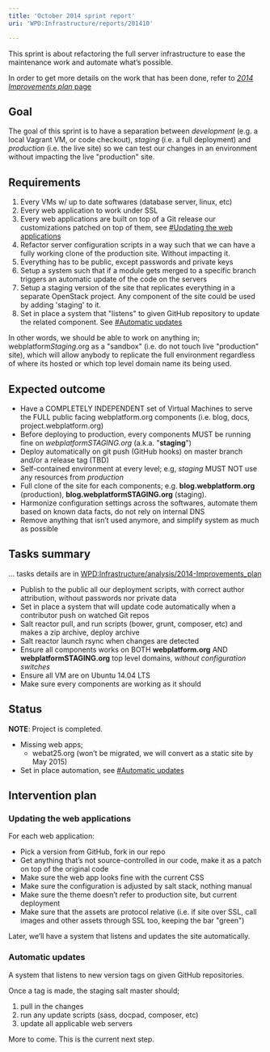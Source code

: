 ```yaml
---
title: 'October 2014 sprint report'
uri: 'WPD:Infrastructure/reports/201410'

---
```

This sprint is about refactoring the full server infrastructure to ease the maintenance work and automate what’s possible.

In order to get more details on the work that has been done, refer to [*2014 Improvements plan* page](/WPD:Infrastructure/analysis/2014-Improvements_plan)

## Goal

The goal of this sprint is to have a separation between *development* (e.g. a local Vagrant VM, or code checkout), *staging* (i.e. a full deployment) and *production* (i.e. the live site) so we can test our changes in an environment without impacting the live "production" site.

## Requirements

1.  Every VMs w/ up to date softwares (database server, linux, etc)
2.  Every web application to work under SSL
3.  Every web applications are built on top of a Git release our customizations patched on top of them, see [\#Updating the web applications](#Updating_the_web_applications)
4.  Refactor server configuration scripts in a way such that we can have a fully working clone of the production site. Without impacting it.
5.  Everything has to be public, except passwords and private keys
6.  Setup a system such that if a module gets merged to a specific branch triggers an automatic update of the code on the servers
7.  Setup a staging version of the site that replicates everything in a separate OpenStack project. Any component of the site could be used by adding 'staging' to it.
8.  Set in place a system that "listens" to given GitHub repository to update the related component. See [\#Automatic updates](#Automatic_updates)

In other words, we should be able to work on anything in; webplatform*Staging*.org as a "sandbox" (i.e. do not touch live "production" site), which will allow anybody to replicate the full environment regardless of where its hosted or which top level domain name its being used.

## Expected outcome

-   Have a COMPLETELY INDEPENDENT set of Virtual Machines to serve the FULL public facing webplatform.org components (i.e. blog, docs, project.webplatform.org)
-   Before deploying to production, every components MUST be running fine on *webplatformSTAGING.org* (a.k.a. "**staging**")
-   Deploy automatically on git push (GitHub hooks) on master branch and/or a release tag (TBD)
-   Self-contained environment at every level; e.g, *staging* MUST NOT use any resources from *production*
-   Full clone of the site for each components; e.g. **blog.webplatform.org** (production), **blog.webplatformSTAGING.org** (staging).
-   Harmonize configuration settings across the softwares, automate them based on known data facts, do not rely on internal DNS
-   Remove anything that isn’t used anymore, and simplify system as much as possible

## Tasks summary

... tasks details are in [WPD:Infrastructure/analysis/2014-Improvements\_plan](/WPD:Infrastructure/analysis/2014-Improvements_plan)

-   Publish to the public all our deployment scripts, with correct author attribution, without passwords nor private data
-   Set in place a system that will update code automatically when a contributor push on watched Git repos
-   Salt reactor pull, and run scripts (bower, grunt, composer, etc) and makes a zip archive, deploy archive
-   Salt reactor launch rsync when changes are detected
-   Ensure all components works on BOTH **webplatform.org** AND **webplatformSTAGING.org** top level domains, *without configuration switches*
-   Ensure all VM are on Ubuntu 14.04 LTS
-   Make sure every components are working as it should

## Status

**NOTE**: Project is completed.

-   Missing web apps;
    -   webat25.org (won’t be migrated, we will convert as a static site by May 2015)
-   Set in place automation, see [\#Automatic updates](#Automatic_updates)

## Intervention plan

### Updating the web applications

For each web application:

-   Pick a version from GitHub, fork in our repo
-   Get anything that’s not source-controlled in our code, make it as a patch on top of the original code
-   Make sure the web app looks fine with the current CSS
-   Make sure the configuration is adjusted by salt stack, nothing manual
-   Make sure the theme doesn’t refer to production site, but current deployment
-   Make sure that the assets are protocol relative (i.e. if site over SSL, call images and other assets through SSL too, keeping the bar "green")

Later, we’ll have a system that listens and updates the site automatically.

### Automatic updates

A system that listens to new version tags on given GitHub repositories.

Once a tag is made, the staging salt master should;

1.  pull in the changes
2.  run any update scripts (sass, docpad, composer, etc)
3.  update all applicable web servers

More to come. This is the current next step.
